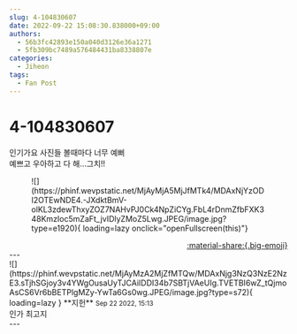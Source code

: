 ```yaml
---
slug: 4-104830607
date: 2022-09-22 15:08:30.838000+09:00
authors:
  - 56b3fc42893e150a040d3126e36a1271
  - 5fb309bc7489a576484431ba8338807e
categories:
  - Jiheon
tags:
  - Fan Post
---
```


# 4-104830607

<div class="post-container" markdown="1">
<div class="content-container md-sidebar__scrollwrap" markdown="1">

인기가요 사진들 볼때마다 너무 예뻐<br>예쁘고 우아하고 다 해...그치!!
<figure markdown="1">
![](https://phinf.wevpstatic.net/MjAyMjA5MjJfMTk4/MDAxNjYzODI2OTEwNDE4.-JXdktBmV-olKL3zdewThxyZOZ7NAHvPJ0Ck4NpZiCYg.FbL4rDnmZfbFXK348KmzIoc5mZaFt_jvIDlyZMoZ5Lwg.JPEG/image.jpg?type=e1920){ loading=lazy onclick="openFullscreen(this)"}
</figure>


</div>
</div>

<div style="text-align: right;" markdown="1">
<a href="https://weverse.io/fromis9/fanpost/4-104830607" style="text-align: right;">:material-share:{.big-emoji}</a>
</div>
---

<div class="comments-container md-sidebar__scrollwrap" markdown="1">
<div class="comment" markdown="1">
<div class='id-container' markdown="1">
![](https://phinf.wevpstatic.net/MjAyMzA2MjZfMTQw/MDAxNjg3NzQ3NzE2NzE3.sTjhSGjoy3v4YWgOusaUyTJCAiIDDI34b7SBTjVAeUIg.TVETBI6wZ_tQjmoAsCS6Vr6bBETPlgMZy-YwTa6Gs0wg.JPEG/image.jpg?type=s72){ loading=lazy }
**<span class="artist">지헌</span>** <small>Sep 22 2022, 15:13</small><br>
</div>
<div class='comment-body' markdown="1">
인가 최고지
</div>
</div>
</div>
---
